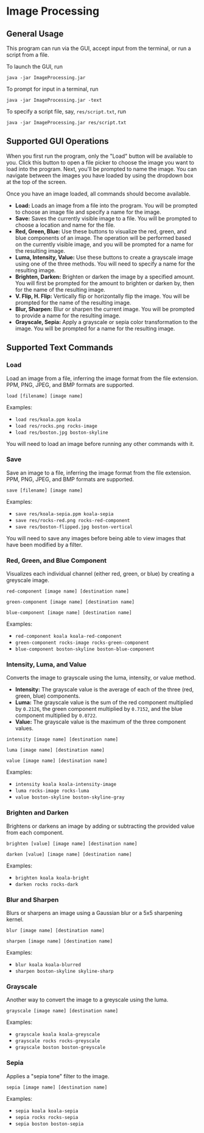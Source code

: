 # Image Processing

## General Usage

This program can run via the GUI, accept input from the terminal, or run a script from a file.

To launch the GUI, run

```
java -jar ImageProcessing.jar
```

To prompt for input in a terminal, run

```
java -jar ImageProcessing.jar -text
```

To specify a script file, say, `res/script.txt`, run

```
java -jar ImageProcessing.jar res/script.txt
```

## Supported GUI Operations

When you first run the program, only the "Load" button will be available to you.
Click this button to open a file picker to choose the image you want to load into the program.
Next, you'll be prompted to name the image. You can navigate between the images you have
loaded by using the dropdown box at the top of the screen.

Once you have an image loaded, all commands should become available.

* **Load:** Loads an image from a file into the program. You will be prompted to choose an image file and specify a name for the image.
* **Save:** Saves the currently visible image to a file. You will be prompted to choose a location and name for the file.
* **Red, Green, Blue:** Use these buttons to visualize the red, green, and blue components of an image. The operation will be performed based on the currently visible image, and you will be prompted for a name for the resulting image.
* **Luma, Intensity, Value:** Use these buttons to create a grayscale image using one of the three methods. You will need to specify a name for the resulting image.
* **Brighten, Darken:** Brighten or darken the image by a specified amount. You will first be prompted for the amount to brighten or darken by, then for the name of the resulting image.
* **V. Flip, H. Flip:** Vertically flip or horizontally flip the image. You will be prompted for the name of the resulting image.
* **Blur, Sharpen:** Blur or sharpen the current image. You will be prompted to provide a name for the resulting image.
* **Grayscale, Sepia:** Apply a grayscale or sepia color transformation to the image. You will be prompted for a name for the resulting image.

## Supported Text Commands

### Load

Load an image from a file, inferring the image format from the file extension. PPM, PNG, JPEG, and BMP formats are supported.

```
load [filename] [image name]
```

Examples:
* `load res/koala.ppm koala`
* `load res/rocks.png rocks-image`
* `load res/boston.jpg boston-skyline`

You will need to load an image before running any other commands with it.

### Save

Save an image to a file, inferring the image format from the file extension. PPM, PNG, JPEG, and BMP formats are supported.

```
save [filename] [image name]
```
Examples:
* `save res/koala-sepia.ppm koala-sepia`
* `save res/rocks-red.png rocks-red-component`
* `save res/boston-flipped.jpg boston-vertical`

You will need to save any images before being able to view images that have been modified by a filter.


### Red, Green, and Blue Component

Visualizes each individual channel (either red, green, or blue) by creating a greyscale image.

```
red-component [image name] [destination name]
```
```
green-component [image name] [destination name]
```
```
blue-component [image name] [destination name]
```
Examples:
* `red-component koala koala-red-component`
* `green-component rocks-image rocks-green-component`
* `blue-component boston-skyline boston-blue-component`

### Intensity, Luma, and Value

Converts the image to grayscale using the luma, intensity, or value method.

* **Intensity:** The grayscale value is the average of each of the three (red, green, blue) components.
* **Luma:** The grayscale value is the sum of the red component multiplied by `0.2126`, the green component multiplied by `0.7152`, and the blue component multiplied by `0.0722`.
* **Value:** The grayscale value is the maximum of the three component values.

```
intensity [image name] [destination name]
```
```
luma [image name] [destination name]
```
```
value [image name] [destination name]
```

Examples:
* `intensity koala koala-intensity-image`
* `luma rocks-image rocks-luma`
* `value boston-skyline boston-skyline-gray`


### Brighten and Darken

Brightens or darkens an image by adding or subtracting the provided value from each component.

```
brighten [value] [image name] [destination name]
```
```
darken [value] [image name] [destination name]
```

Examples:
* `brighten koala koala-bright`
* `darken rocks rocks-dark`

### Blur and Sharpen

Blurs or sharpens an image using a Gaussian blur or a 5x5 sharpening kernel.

```
blur [image name] [destination name]
```
```
sharpen [image name] [destination name]
```

Examples:
* `blur koala koala-blurred`
* `sharpen boston-skyline skyline-sharp`


### Grayscale

Another way to convert the image to a greyscale using the luma.

```
grayscale [image name] [destination name]
```

Examples:
* `grayscale koala koala-greyscale`
* `grayscale rocks rocks-greyscale`
* `grayscale boston boston-greyscale`

### Sepia

Applies a "sepia tone" filter to the image.

```
sepia [image name] [destination name]
```

Examples:
* `sepia koala koala-sepia`
* `sepia rocks rocks-sepia`
* `sepia boston boston-sepia`
